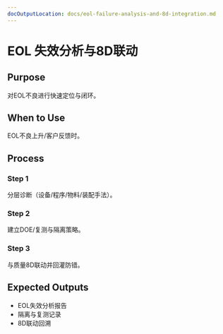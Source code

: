 ```yaml
---
docOutputLocation: docs/eol-failure-analysis-and-8d-integration.md
---
```


# EOL 失效分析与8D联动

## Purpose

对EOL不良进行快速定位与闭环。

## When to Use

EOL不良上升/客户反馈时。

## Process

### Step 1

分层诊断（设备/程序/物料/装配手法）。

### Step 2

建立DOE/复测与隔离策略。

### Step 3

与质量8D联动并回灌防错。

## Expected Outputs

- EOL失效分析报告
- 隔离与复测记录
- 8D联动回溯
